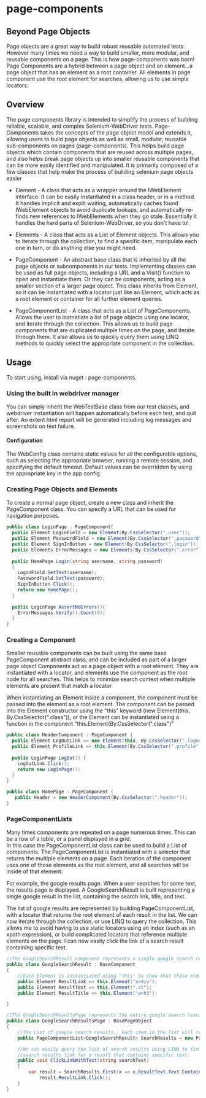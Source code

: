 # page-components

## Beyond Page Objects
Page objects are a great way to build robust reusable automated tests.  However many times we need a way to build smaller, more modular, and reusable components on a page.  This is how page-components was born!  Page Components are a hybrid between a page object and an element...a page object that has an element as a root container.  All elements in  page component use the root element for searches, allowing us to use simple locators.  

## Overview

The page components library is intended to simplify the process of building reliable, scalable, and complex Selenium-WebDriver tests.  Page-Components takes the concepts of the page object model and extends it, allowing users to build page objects as well as small, modular, reusable sub-components on pages (page-components).  This helps build page objects which contain components that are reused across multiple pages, and also helps break page objects up into smaller reusable components that can be more easily identified and manipulated.  It is primarily composed of a few classes that help make the process of building selenium page objects easier

* Element - A class that acts as a wrapper around the IWebElement interface.  It can be easily instantiated in a class header, or in a method.  It handles implicit and explit waiting, automatically caches found IWebElement objects to avoid duplicate lookups, and automatically re-finds new references to IWebElements when they go stale.  Essentially it handles the hard parts of Selenium-WebDriver, so you don't have to!

* Elements - A class that acts as a List of Element objects.  This allows you to iterate through the collection, to find a specific item, manipulate each one in turn, or do anything else you might need.  

* PageComponent - An abstract base class that is inherited by all the page objects or subcomponents in our tests.  Implementing classes can be used as full page objects, including a URL and a Visit() function to open and instantiate them.  Or they can be components, acting as a smaller section of a larger page object. This class inherits from Element, so it can be instantiated with a locator just like an Element, which acts as a root element or container for all further element queries. 

* PageComponentList - A class that acts as a List of PageComponents.  Allows the user to instnatiate a list of page objects using one locator, and iterate through the collection.  This allows us to build page components that are duplicated multiple times on the page, and iterate through them.  It also allows us to quickly query them using LINQ methods to quickly select the appropriate component in the collection. 

## Usage
To start using, install via nuget : page-components.
### Using the built in webdriver manager
You can simply inherit the WebTestBase class from our test classes, and webdriver instantiation will happen automatically before each test, and quit after.  An extent html report will be generated including log messages and screenshots on test failure.
#### Configuration
The WebConfig class contains static values for all the configurable options, such as selecting the appropriate browser, running a remote session, and specifying the default timeout.  Default values can be overridden by using the appropriate key in the app.config.

### Creating Page Objects and Elements
To create a normal page object, create a new class and inherit the PageComponent class.  You can specify a URL that can be used for navigation purposes.
```cs
public class LoginPage : PageComponent{
  public Element LoginField = new Element(By.CssSelector(".user"));
  public Element PasswordField = new Element(By.CssSelector(".password"));
  public Element SignInButton = new Element(By.CssSelector(".login"));
  public Elements ErrorMessages = new Elements(By.CssSelector(".error"));
  
  public HomePage Login(string username, string password)
  {
    LoginField.SetText(username);
    PasswordField.SetText(password);
    SignInButton.Click();
    return new HomePage();
  }
  
  public LoginPage AssertNoErrors(){
    ErrorMessages.Verify().Count(0);
  }
}
```

### Creating a Component
Smaller reusable components can be built using the same base PageComponent abstract class, and can be included as part of a larger page object
Components act as a page object with a root element.  They are instantiated with a locator, and elements use the component as the root node for all searches.
This helps to minimize search context when multiple elements are present that match a locator

When instantiating an Element inside a component, the component must be passed into the element as a root element.  The component can be passed into the Element constructor using the "this" keyword (new Element(this, By.CssSelector(".class")), or the Element can be instantiated using a function in the component "this.Element(By.CssSelector(".class")"
```cs
public class HeaderComponent : PageComponent {
  public Element LogOutLink => new Element(this, By.CssSelector(".logout"));
  public Element ProfileLink => this.Element(By.CssSelector(".profile"));
  
  public LoginPage LogOut() {
    LogOutLink.Click();
    return new LoginPage();
  }
}

public class HomePage : PageComponent {
   public Header = new HeaderComponent(By.CssSelector(".header"));
}
```

### PageComponentLists
Many times components are repeated on a page numerous times.  This can be a row of a table, or a panel displayed in a grid.  
In this case the PageComponentList class can be used to build a List of components.  The PageComponentList is instantiated with
a selector that returns the multiple elements on a page.  Each iteration of the component uses one of those elements as the root element,
and all searches will be inside of that element.  

For example, the google results page.  When a user searches for some text, the results page is displayed.  A GoogleSearchResult is built representing a single google result
in the list, containing the search link, title, and text.  

The list of google results are represented by building PageComponentList, with a locator that returns the root element of each result in the list.  We can now iterate through
the collection, or use LINQ to query the collection.  This allows me to avoid having to use static locators using an index (such as an xpath expression), or build complicated 
locators that reference multiple elements on the page.  I can now easily click the link of a search result containing specific text.
```cs
//The GoogleSearchResult component represents a single google search result item on the google results page
public class GoogleSearchResult : BaseComponent
{
    //Each Element is instantiated using "this" to show that these elements are descendents of the component
    public Element ResultLink => this.Element("a>div");
    public Element ResultText => this.Element(".st");
    public Element ResultTitle => this.Element("a>h3");

}

//The GoogleSearchResultsPage represents the entire google search results page
public class GoogleSearchResultsPage : BasePageObject
{
    //The List of google search results.  Each item in the list will return one GoogleSearchResult found using the selector
    public PageComponentList<GoogleSearchResult> SearchResults = new PageComponentList<GoogleSearchResult>(".g");

    //We can easily query the list of search results using LINQ to find relative elements.  IN this case I want to click on the 
    //search results link for a result that contains specific text.  
    public void ClickLinkWithText(string searchText)
    {
        var result = SearchResults.First(x => x.ResultText.Text.Contains(searchText));
            result.ResultLink.Click();
    }
}
```


